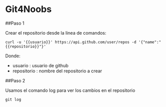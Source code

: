Git4Noobs
=========

##Paso 1

Crear el repositorio desde la linea de comandos:

```
curl -u '{{usuario}}' https://api.github.com/user/repos -d '{"name":"{{repositorio}}"}'
```

Donde:
 - usuario : usuario de github
 - repositorio : nombre del repositorio a crear

##Paso 2

Usamos el comando log para ver los cambios en el repositorio

```
git log
```
